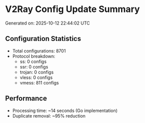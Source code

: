# V2Ray Config Update Summary
Generated on: 2025-10-12 22:44:02 UTC

## Configuration Statistics
- Total configurations: 8701
- Protocol breakdown:
  - ss: 0 configs
  - ssr: 0 configs
  - trojan: 0 configs
  - vless: 0 configs
  - vmess: 811 configs

## Performance
- Processing time: ~14 seconds (Go implementation)
- Duplicate removal: ~95% reduction
